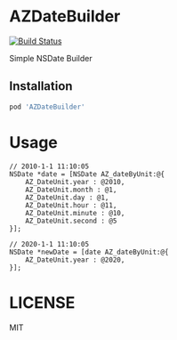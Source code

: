 # AZDateBuilder

[![Build Status](https://travis-ci.org/PlusR/AZDateBuilder.svg?branch=master)](https://travis-ci.org/PlusR/AZDateBuilder)

Simple NSDate Builder

## Installation

```ruby
pod 'AZDateBuilder'
```

# Usage

    // 2010-1-1 11:10:05
    NSDate *date = [NSDate AZ_dateByUnit:@{
        AZ_DateUnit.year : @2010,
        AZ_DateUnit.month : @1,
        AZ_DateUnit.day : @1,
        AZ_DateUnit.hour : @11,
        AZ_DateUnit.minute : @10,
        AZ_DateUnit.second : @5
    }];

    // 2020-1-1 11:10:05
    NSDate *newDate = [date AZ_dateByUnit:@{
        AZ_DateUnit.year : @2020,
    }];


# LICENSE

MIT

